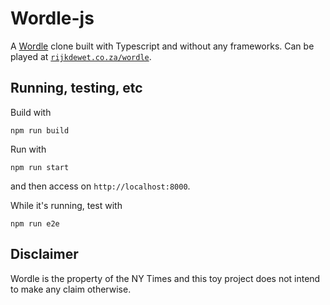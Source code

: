 # Wordle-js

A [Wordle](https://www.nytimes.com/games/wordle/index.html) clone built with Typescript and without any frameworks. Can be played at [`rijkdewet.co.za/wordle`](http://www.rijkdewet.co.za/wordle).

## Running, testing, etc

Build with

```
npm run build
```

Run with

```
npm run start
```

and then access on `http://localhost:8000`.

While it's running, test with

```
npm run e2e
```

## Disclaimer

Wordle is the property of the NY Times and this toy project does not intend to make any claim otherwise.

